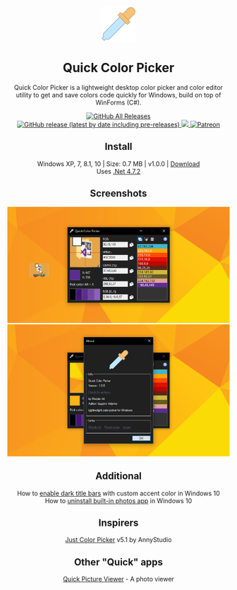 <p align="center">
  <img src="/quick-color-picker/resources/imgs/picker80.png">
</p>
<h1 align="center">Quick Color Picker</h1>

<p align="center">
  Quick Color Picker is a lightweight desktop color picker and color editor utility to get and save colors code quickly for Windows, build on top of WinForms (C#).
</p>

<p align="center">
  <a href="https://github.com/ModuleArt/quick-color-picker/releases">
    <img alt="GitHub All Releases" src="https://img.shields.io/github/downloads/ModuleArt/quick-color-picker/total">
    <img alt="GitHub release (latest by date including pre-releases)" src="https://img.shields.io/github/v/release/moduleart/quick-color-picker?include_prereleases">
  </a>
  <a alt="Trello roadmap" href="https://trello.com/b/mFgTs747/quick-color-picker">
    <img src="https://img.shields.io/badge/planner-trello-%230079BF">
  </a>
  <a alt="Buy ma a coffee" href="https://www.patreon.com/moduleart">
    <img alt="Patreon" src="https://img.shields.io/badge/donate-patreon-%23E85B46">
  </a>
</p>

<h2 align="center">Install</h2>
<p align="center">
  Windows XP, 7, 8.1, 10  |  Size: 0.7 MB | v1.0.0 |  <a href="https://github.com/ModuleArt/quick-color-picker/releases/download/v1.0.0/QuickColorPicker-Setup.msi">Download</a><br>
  Uses <a href="https://dotnet.microsoft.com/download/dotnet-framework/net472">.Net 4.7.2</a>
</p>

<h2 align="center">Screenshots</h2>
<p align="center">
  <img src="/docs/screenshots/main.png">
  <img src="/docs/screenshots/about.png">
</p>

<h2 align="center">Additional</h2>
<p align="center">
  How to <a href="https://winaero.com/blog/enable-dark-title-bars-custom-accent-color-windows-10/">enable dark title bars</a> with custom accent color in Windows 10<br>
  How to <a href="https://www.howtogeek.com/224798/how-to-uninstall-windows-10s-built-in-apps-and-how-to-reinstall-them/">uninstall built-in photos app</a> in Windows 10
</p>

<h2 align="center">Inspirers</h2>
<p align="center">
  <a href="https://annystudio.com/software/colorpicker/">Just Color Picker</a> v5.1 by AnnyStudio
</p>

<h2 align="center">Other "Quick" apps</h2>
<p align="center">
  <a href="https://github.com/ModuleArt/quick-picture-viewer/">Quick Picture Viewer</a> - A photo viewer
</p>

